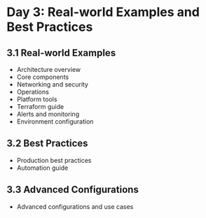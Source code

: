 # Day 3: Real-world Examples and Best Practices

## 3.1 Real-world Examples
- Architecture overview
- Core components
- Networking and security
- Operations
- Platform tools
- Terraform guide
- Alerts and monitoring
- Environment configuration

## 3.2 Best Practices
- Production best practices
- Automation guide

## 3.3 Advanced Configurations
- Advanced configurations and use cases
